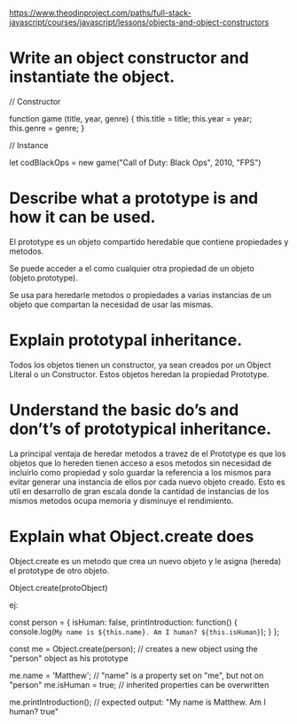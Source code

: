 https://www.theodinproject.com/paths/full-stack-javascript/courses/javascript/lessons/objects-and-object-constructors

# Write an object constructor and instantiate the object.

// Constructor

function game (title, year, genre) {
this.title = title;
this.year = year;
this.genre = genre;
}

// Instance

let codBlackOps = new game("Call of Duty: Black Ops", 2010, "FPS")

# Describe what a prototype is and how it can be used.

El prototype es un objeto compartido heredable que contiene propiedades y metodos.

Se puede acceder a el como cualquier otra propiedad de un objeto (objeto.prototype).

Se usa para heredarle metodos o propiedades a varias instancias de un objeto que compartan la necesidad de usar las mismas.

# Explain prototypal inheritance.

Todos los objetos tienen un constructor, ya sean creados por un Object Literal o un Constructor. Estos objetos heredan la propiedad Prototype. 

# Understand the basic do’s and don’t’s of prototypical inheritance.

La principal ventaja de heredar metodos a travez de el Prototype es que los objetos que lo hereden tienen acceso a esos metodos sin necesidad de incluirlo como propiedad y solo guardar la referencia a los mismos para evitar generar una instancia de ellos por cada nuevo objeto creado. Esto es util en desarrollo de gran escala donde la cantidad de instancias de los mismos metodos ocupa memoria y disminuye el rendimiento.

# Explain what Object.create does

Object.create es un metodo que crea un nuevo objeto y le asigna (hereda) el prototype de otro objeto.

Object.create(protoObject)

ej:

const person = {
isHuman: false,
printIntroduction: function() {
console.log(`My name is ${this.name}. Am I human? ${this.isHuman}`);
}
};

const me = Object.create(person); // creates a new object using the "person" object as his prototype

me.name = 'Matthew'; // "name" is a property set on "me", but not on "person"
me.isHuman = true; // inherited properties can be overwritten

me.printIntroduction();
// expected output: "My name is Matthew. Am I human? true"
